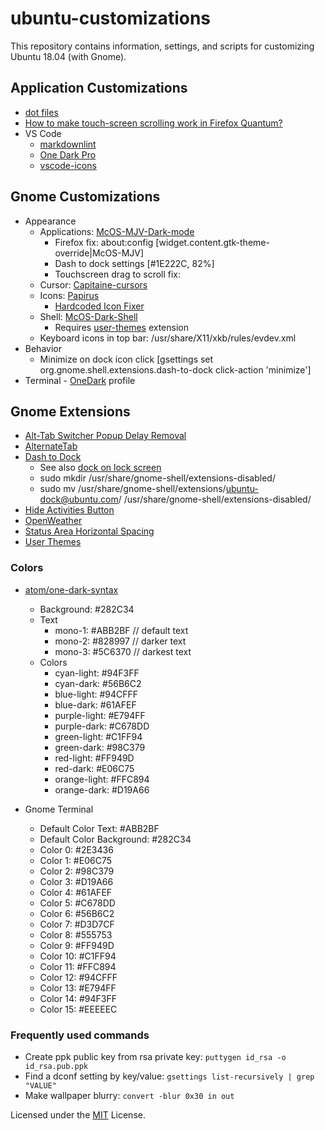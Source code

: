 # ubuntu-customizations

This repository contains information, settings, and scripts for customizing Ubuntu 18.04 (with Gnome).

## Application Customizations

* [dot files](resources/dotfiles)
* [How to make touch-screen scrolling work in Firefox Quantum?](https://askubuntu.com/questions/978226/how-to-make-touch-screen-scrolling-work-in-firefox-quantum)
* VS Code
  * [markdownlint](https://github.com/DavidAnson/vscode-markdownlint)
  * [One Dark Pro](https://github.com/Binaryify/OneDark-Pro)
  * [vscode-icons](https://github.com/vscode-icons/vscode-icons)

## Gnome Customizations

* Appearance
  * Applications: [McOS-MJV-Dark-mode](https://github.com/paullinuxthemer/Mc-OS-themes)
    * Firefox fix: about:config [widget.content.gtk-theme-override|McOS-MJV]
    * Dash to dock settings [#1E222C, 82%]
    * Touchscreen drag to scroll fix: []()
  * Cursor: [Capitaine-cursors](https://github.com/keeferrourke/capitaine-cursors)
  * Icons: [Papirus](https://github.com/PapirusDevelopmentTeam/papirus-icon-theme)
    * [Hardcoded Icon Fixer](https://github.com/Foggalong/hardcode-fixer)
  * Shell: [McOS-Dark-Shell](https://github.com/paullinuxthemer/Mc-OS-themes/tree/master/McOS-Shell-themes)
    * Requires [user-themes](https://extensions.gnome.org/extension/19/user-themes/) extension
  * Keyboard icons in top bar: /usr/share/X11/xkb/rules/evdev.xml
* Behavior
  * Minimize on dock icon click [gsettings set org.gnome.shell.extensions.dash-to-dock click-action 'minimize']
* Terminal - [OneDark](application-settings/gnome-terminal.txt) profile

## Gnome Extensions

* [Alt-Tab Switcher Popup Delay Removal](https://extensions.gnome.org/extension/1317/alt-tab-switcher-popup-delay-removal/)
* [AlternateTab](https://extensions.gnome.org/extension/15/alternatetab/)
* [Dash to Dock](https://extensions.gnome.org/extension/307/dash-to-dock/)
  * See also [dock on lock screen](https://github.com/micheleg/dash-to-dock/issues/649)
  * sudo mkdir /usr/share/gnome-shell/extensions-disabled/
  * sudo mv /usr/share/gnome-shell/extensions/ubuntu-dock@ubuntu.com/ /usr/share/gnome-shell/extensions-disabled/
* [Hide Activities Button](https://extensions.gnome.org/extension/744/hide-activities-button/)
* [OpenWeather](https://extensions.gnome.org/extension/750/openweather/)
* [Status Area Horizontal Spacing](https://extensions.gnome.org/extension/355/status-area-horizontal-spacing/)
* [User Themes](https://extensions.gnome.org/extension/19/user-themes/)

### Colors

* [atom/one-dark-syntax](https://github.com/atom/one-dark-syntax)
  * Background: #282C34
  * Text
    * mono-1:   #ABB2BF // default text
    * mono-2:   #828997 // darker text
    * mono-3:   #5C6370 // darkest text
  * Colors
    * cyan-light:   #94F3FF
    * cyan-dark:    #56B6C2
    * blue-light:   #94CFFF
    * blue-dark:    #61AFEF
    * purple-light: #E794FF
    * purple-dark:  #C678DD
    * green-light:  #C1FF94
    * green-dark:   #98C379
    * red-light:    #FF949D
    * red-dark:     #E06C75
    * orange-light: #FFC894
    * orange-dark:  #D19A66

* Gnome Terminal
  * Default Color Text:  #ABB2BF
  * Default Color Background: #282C34
  * Color 0:  #2E3436
  * Color 1:  #E06C75
  * Color 2:  #98C379
  * Color 3:  #D19A66
  * Color 4:  #61AFEF
  * Color 5:  #C678DD
  * Color 6:  #56B6C2
  * Color 7:  #D3D7CF
  * Color 8:  #555753
  * Color 9:  #FF949D
  * Color 10: #C1FF94
  * Color 11: #FFC894
  * Color 12: #94CFFF
  * Color 13: #E794FF
  * Color 14: #94F3FF
  * Color 15: #EEEEEC

### Frequently used commands

* Create ppk public key from rsa private key: `puttygen id_rsa -o id_rsa.pub.ppk`
* Find a dconf setting by key/value: `gsettings list-recursively | grep "VALUE"`
* Make wallpaper blurry: `convert -blur 0x30 in out`

Licensed under the [MIT](LICENSE) License.
